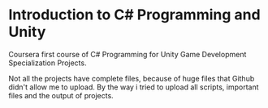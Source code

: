 # Introduction to C# Programming and Unity

Coursera first course of C# Programming for Unity Game Development Specialization Projects.

Not all the projects have complete files, because of huge files that Github didn't allow me to upload.
By the way i tried to upload all scripts, important files and the output of projects.
